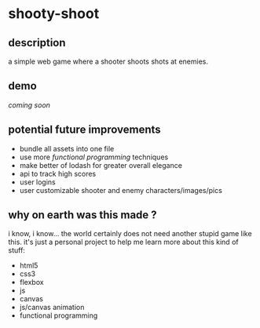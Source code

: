 # shooty-shoot

## description

a simple web game where a shooter shoots shots at enemies.

## demo

_coming soon_

## potential future improvements

* bundle all assets into one file
* use more _functional programming_ techniques
* make better of lodash for greater overall elegance
* api to track high scores
* user logins
* user customizable shooter and enemy characters/images/pics

## why on earth was this made ?

i know, i know... the world certainly does not need another stupid game like this.  it's just a personal project to help me learn more about this kind of stuff:
* html5
* css3
* flexbox
* js
* canvas
* js/canvas animation
* functional programming